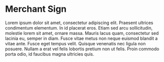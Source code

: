 # Merchant Sign

Lorem ipsum dolor sit amet, consectetur adipiscing elit. Praesent ultrices condimentum elementum. In id placerat eros. Etiam sed arcu sollicitudin, molestie lorem sit amet, ornare massa. Mauris lacus quam, consectetur sed lacinia eu, semper in diam. Fusce vitae metus non neque euismod blandit a vitae ante. Fusce eget tempus velit. Quisque venenatis nec ligula non posuere. Nullam a erat vel felis lobortis pretium non ut felis. Proin commodo porta odio, id faucibus magna ultricies quis.